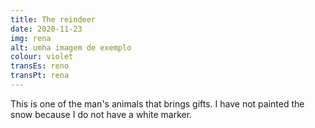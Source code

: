 ```yaml
---
title: The reindeer
date: 2020-11-23
img: rena
alt: umha imagem de exemplo
colour: violet
transEs: reno
transPt: rena
---
```


This is one of the man's animals that brings gifts. I have not painted the snow because I do not have a white marker.